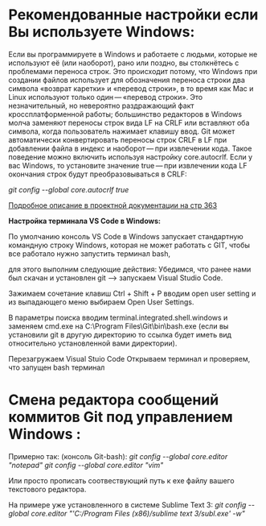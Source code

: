 # Рекомендованные настройки если Вы используете Windows:
Если вы программируете в Windows и работаете с людьми, которые не используют её (или наоборот), рано или поздно, вы столкнётесь с проблемами переноса строк. Это происходит потому, что Windows при создании файлов использует для обозначения переноса строки два символа «возврат каретки» и «перевод строки», в то время как Mac и Linux используют только один — «перевод строки». Это незначительный, но невероятно раздражающий факт кроссплатформенной работы; большинство редакторов в Windows молча заменяют переносы строк вида LF на CRLF или вставляют оба символа, когда пользователь нажимает клавишу ввод.
Git может автоматически конвертировать переносы строк CRLF в LF при добавлении файла в индекс и наоборот — при извлечении кода. Такое поведение можно включить используя настройку core.autocrlf. Если у вас Windows, то установите значение true — при извлечении кода LF окончания строк будут преобразовываться в CRLF:

*git config --global core.autocrlf true*

[Подробное описание в проектной документации на стр 363](Project_Documentation/progit.pdf)

**Настройка терминала VS Code в Windows:**

По умолчанию консоль VS Code в Windows запускает стандартную командную строку Windows, которая не может работать с GIT, чтобы все работало нужно запустить терминал bash, 

для этого выполним следующие действия: Убедимся, что ранее нами был скачан и установлен git --> запускаем Visual Studio Code.

Зажимаем сочетание клавиш Ctrl + Shift + P вводим open user setting и из выпадающего меню выбираем Open User Settings.

В параметры поиска вводим terminal.integrated.shell.windows и заменяем cmd.exe на C:\\Program Files\\Git\\bin\\bash.exe 
(если вы установили git в другую директорию то ссылка будет иметь вид относительно установленной вами директории).

Перезагружаем Visual Stuio Code Открываем терминал и проверяем, что запущен bash терминал

# Смена редактора сообщений коммитов Git под управлением Windows :

Примерно так: (консоль Git-bash):
*git config --global core.editor "notepad"*
*git config --global core.editor "vim"*

Или просто прописать соотвествующий путь к exe файлу вашего текстового редактора.

На примере уже установленного в системе Sublime Text 3:
*git config --global core.editor "'C:/Program Files (x86)/sublime text 3/subl.exe' -w"*